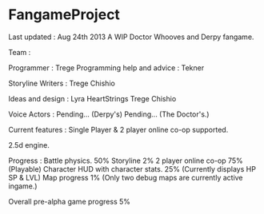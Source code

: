 FangameProject
==============
Last updated : Aug 24th 2013
A WIP Doctor Whooves and Derpy fangame.

Team :

Programmer : Trege
Programming help and advice : Tekner

Storyline Writers : 
Trege 
Chishio

Ideas and design :
Lyra HeartStrings 
Trege 
Chishio

Voice Actors :
Pending... (Derpy's)
Pending... (The Doctor's.)

Current features :
Single Player &
2 player online co-op supported.

2.5d engine.

Progress :
Battle physics. 50%
Storyline 2%
2 player online co-op 75% (Playable)
Character HUD with character stats. 25% (Currently displays HP SP & LVL)
Map progress 1% (Only two debug maps are currently active ingame.) 






Overall pre-alpha game progress 5%

